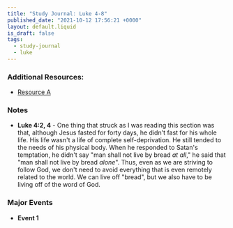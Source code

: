 ```yaml
---
title: "Study Journal: Luke 4-8"
published_date: "2021-10-12 17:56:21 +0000"
layout: default.liquid
is_draft: false
tags:
  - study-journal
  - luke
---
```

### Additional Resources:
  * [Resource A](./#)

### Notes
  * **Luke 4:2, 4** - One thing that struck as I
    was reading this section was that, although
    Jesus fasted for forty days, he didn't fast
    for his whole life. His life wasn't a life of
    complete self-deprivation. He still tended to
    the needs of his physical body. When he
    responded to Satan's temptation, he didn't say
    "man shall not live by bread *at all*," he
    said that "man shall not live by bread
    *alone*". Thus, even as we are striving to
    follow God, we don't need to avoid everything
    that is even remotely related to the world. We
    can live off "bread", but we also have to be
    living off of the word of God.

### Major Events
  * **Event 1**
